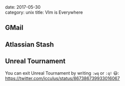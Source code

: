 date: 2017-05-30   
category: unix
title: VIm is Everywhere 

## GMail

## Atlassian Stash

## Unreal Tournament

You can exit Unreal Tournament by writing `:wq` or `:q!` 😃:
https://twitter.com/icculus/status/867386739933016067
